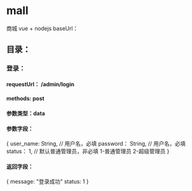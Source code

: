 # mall
商城 vue + nodejs
baseUrl：

## 目录：
### 登录：
#### requestUrl： /admin/login
#### methods: post
#### 参数类型：data
#### 参数字段：
#### 
{
  user_name: String,  // 用户名，必填
  password： String, // 用户名，必填
  status： 1, // 默认普通管理员，非必填    1-普通管理员 2-超级管理员
}
#### 返回字段：
#### 
{
  message: "登录成功"
  status: 1 
}